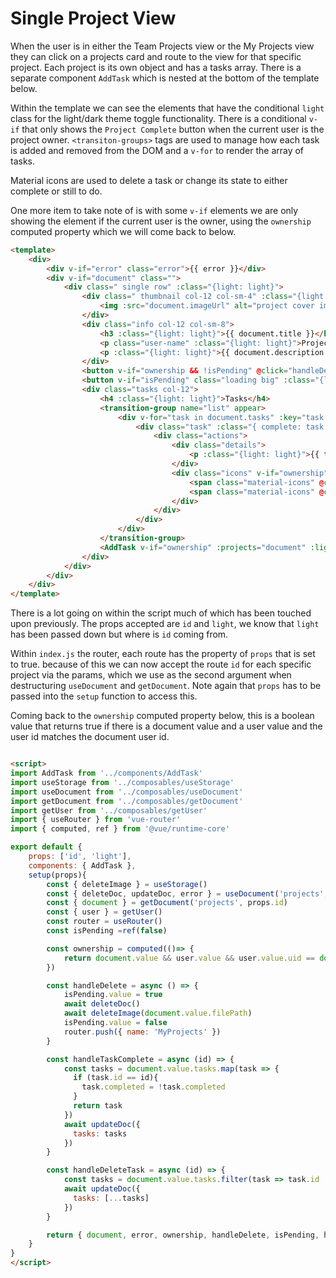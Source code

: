 # Single Project View

When the user is in either the Team Projects view or the My Projects view they can click on a projects card and route to the view for that specific project. Each project is its own object and has a tasks array. There is a separate component `AddTask` which is nested at the bottom of the template below.

Within the template we can see the elements that have the conditional `light` class for the light/dark theme toggle functionality.  There is a conditional `v-if` that only shows the `Project Complete` button when the current user is the project owner.  `<transiton-groups>` tags are used to manage how each task is added and removed from the DOM and a `v-for` to render the array of tasks.

Material icons are used to delete a task or change its state to either complete or still to do. 

One more item to take note of is with some `v-if` elements we are only showing the element if the current user is the owner, using the `ownership` computed property which we will come back to below.

```html
<template>
    <div>
        <div v-if="error" class="error">{{ error }}</div>
        <div v-if="document" class="">
            <div class=" single row" :class="{light: light}">
                <div class=" thumbnail col-12 col-sm-4" :class="{light: light}">
                    <img :src="document.imageUrl" alt="project cover image" :class="{light: light}">
                </div>
                <div class="info col-12 col-sm-8">
                    <h3 :class="{light: light}">{{ document.title }}</h3>
                    <p class="user-name" :class="{light: light}">Project lead: {{ document.userName }}</p>
                    <p :class="{light: light}">{{ document.description }}</p>
                </div>
                <button v-if="ownership && !isPending" @click="handleDelete" class=" big" :class="{light: light}">Project Complete</button>
                <button v-if="isPending" class="loading big" :class="{light: light}">Completing...</button>
                <div class="tasks col-12">
                    <h4 :class="{light: light}">Tasks</h4>
                    <transition-group name="list" appear>
                        <div v-for="task in document.tasks" :key="task.id" class="single-task">
                            <div class="task" :class="{ complete: task.completed, light: light}">
                                <div class="actions">
                                    <div class="details">
                                        <p :class="{light: light}">{{ task.task }}</p>
                                    </div>
                                    <div class="icons" v-if="ownership">
                                        <span class="material-icons" @click="handleDeleteTask(task.id)" :class="{light: light}">delete</span> 
                                        <span class="material-icons" @click="handleTaskComplete(task.id)" :class="{light: light}">done</span>
                                    </div>
                                </div>
                            </div>
                        </div>
                    </transition-group>
                    <AddTask v-if="ownership" :projects="document" :light="light"/>
                </div>
            </div>
        </div>
    </div>
</template>
```

There is a lot going on within the script much of which has been touched upon previously.  The props accepted are `id` and `light`, we know that `light` has been passed down but where is `id` coming from.

Within `index.js` the router, each route has the property of `props` that is set to true.  because of this we can now accept the route `id` for each specific project via the params, which we use as the second argument when destructuring `useDocument` and `getDocument`.  Note again that `props` has to be passed into the `setup` function to access this.

Coming back to the `ownership` computed property below, this is a boolean value that returns true if there is a document value and a user value and the user id matches the document user id.

```html

<script>
import AddTask from '../components/AddTask'
import useStorage from '../composables/useStorage'
import useDocument from '../composables/useDocument'
import getDocument from '../composables/getDocument'
import getUser from '../composables/getUser'
import { useRouter } from 'vue-router'
import { computed, ref } from '@vue/runtime-core'

export default {
    props: ['id', 'light'],
    components: { AddTask },
    setup(props){
        const { deleteImage } = useStorage()
        const { deleteDoc, updateDoc, error } = useDocument('projects', props.id)
        const { document } = getDocument('projects', props.id)
        const { user } = getUser()
        const router = useRouter()
        const isPending =ref(false)

        const ownership = computed(()=> {
            return document.value && user.value && user.value.uid == document.value.userId
        })

        const handleDelete = async () => {
            isPending.value = true
            await deleteDoc()
            await deleteImage(document.value.filePath)
            isPending.value = false
            router.push({ name: 'MyProjects' })
        }

        const handleTaskComplete = async (id) => {
            const tasks = document.value.tasks.map(task => {
              if (task.id == id){
                task.completed = !task.completed
              }
              return task
            })
            await updateDoc({
              tasks: tasks
            })
        }

        const handleDeleteTask = async (id) => {
            const tasks = document.value.tasks.filter(task => task.id != id)
            await updateDoc({
              tasks: [...tasks]
            })
        }

        return { document, error, ownership, handleDelete, isPending, handleTaskComplete, handleDeleteTask }
    }
}
</script>

```